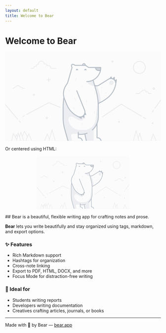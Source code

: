 ```yaml
---
layout: default
title: Welcome to Bear
---
```


# Welcome to Bear
![Bear Logo](bear-logo.jpg)

Or centered using HTML:

<p align="center">
  <img src="bear-logo.jpg" width="300">
</p>
## Bear is a beautiful, flexible writing app for crafting notes and prose.

**Bear** lets you write beautifully and stay organized using tags, markdown, and export options.

### ✨ Features

- Rich Markdown support
- Hashtags for organization
- Cross-note linking
- Export to PDF, HTML, DOCX, and more
- Focus Mode for distraction-free writing

### 🧭 Ideal for

- Students writing reports
- Developers writing documentation
- Creatives crafting articles, journals, or books

---

Made with 🐻 by Bear — [bear.app](https://bear.app)
